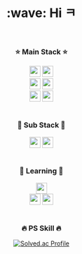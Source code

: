 <div align="center">
  <h1>:wave: Hi ㅋ</h1>
  <br>
  <h3>⭐ Main Stack ⭐</h3>
  <img src="https://img.shields.io/badge/Java-007396?style=flat-square&logo=Java&logoColor=white " height="25"/>
    <img src="https://img.shields.io/badge/Spring-6DB33F?style=flat-square&logo=spring&logoColor=white" height="25"/>
  <br>
    <img src="https://img.shields.io/badge/Dart-0175C2?style=flat-square&logo=dart&logoColor=white" height="25"/>
  <img src="https://img.shields.io/badge/Flutter-02569B?style=flat-square&logo=flutter&logoColor=white" height="25"/>
  <br>
  <img src="https://img.shields.io/badge/MqSql-4479A1?style=flat-square&logo=mysql&logoColor=white" height="25"/>
  <img src="https://img.shields.io/badge/Oracle-F80000?style=for-the-badge&logo=oracle&logoColor=white" height="25">
  <br><br>
  <h3>🔶 Sub Stack 🔶</h3>
  <img src="https://img.shields.io/badge/Javascript-ffb13b?style=flat-square&logo=javascript&logoColor=white" height="25"/>
    <img src="https://img.shields.io/badge/Node.js-339933?style=flat-square&logo=nodedotjs&logoColor=white" height="25"/>
  <br><br>
  <h3>📖 Learning 📖</h3>
      <img src="https://img.shields.io/badge/Spring-6DB33F?style=flat-square&logo=spring&logoColor=white" height="25"/>
  <br>
      <img src="https://img.shields.io/badge/AWS-232F3E?style=flat-square&logo=amazonwebservices&logoColor=white" height="25"/>
        <img src="https://img.shields.io/badge/Docker-2496ED?style=flat-square&logo=docker&logoColor=white" height="25"/>
  <br>
<br>
  
  <h3>🔥 PS Skill 🔥</h3>

[![Solved.ac Profile](http://mazassumnida.wtf/api/v2/generate_badge?boj=ncsual)](https://solved.ac/ncsual/)
</div>

